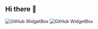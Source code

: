 ## Hi there 👋

![GitHub WidgetBox](https://github-widgetbox.vercel.app/api/profile?username=Starry-Sky-World&data=followers,repositories,stars,commits)
![GitHub WidgetBox](https://github-widgetbox.vercel.app/api/skills?languages=python,html,css,cpp,json,yaml,markdown)
